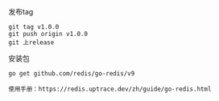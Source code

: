 发布tag
```
git tag v1.0.0
git push origin v1.0.0 
git 上release
```

安装包
```
go get github.com/redis/go-redis/v9

使用手册：https://redis.uptrace.dev/zh/guide/go-redis.html
```